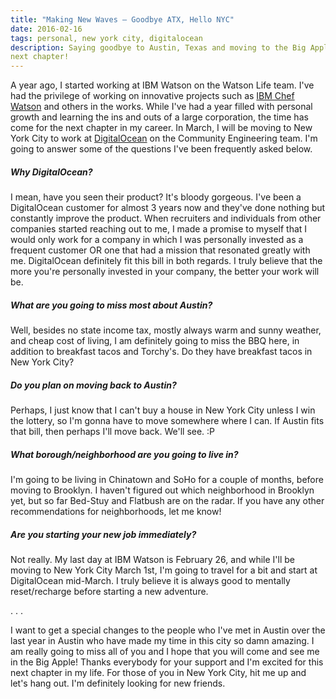 ```yaml
---
title: "Making New Waves – Goodbye ATX, Hello NYC"
date: 2016-02-16
tags: personal, new york city, digitalocean
description: Saying goodbye to Austin, Texas and moving to the Big Apple for the
next chapter!
---
```


A year ago, I started working at IBM Watson on the Watson Life team. I've had the privilege of working on innovative projects such as [IBM Chef Watson](http://ibmchefwatson.com) and others in the works. While I've had a year filled with personal growth and learning the ins and outs of a large corporation, the time has come for the next chapter in my career. In March, I will be moving to New York City to work at [DigitalOcean](http://digitalocean.com) on the Community Engineering team. I'm going to answer some of the questions I've been frequently asked below.

##### Why DigitalOcean?  

I mean, have you seen their product? It's bloody gorgeous. I've been a
DigitalOcean customer for almost 3 years now and they've done nothing but
constantly improve the product. When recruiters and individuals from other
companies started reaching out to me, I made a promise to myself that I would
only work for a company in which I was personally invested as a frequent
customer OR one that had a mission that resonated greatly with me. DigitalOcean
definitely fit this bill in both regards. I truly believe that the more you're
personally invested in your company, the better your work will be.

##### What are you going to miss most about Austin?  

Well, besides no state income tax, mostly always warm and sunny weather, and
cheap cost of living, I am definitely going to miss the BBQ here, in addition to
breakfast tacos and Torchy's. Do they have breakfast tacos in New York City?

##### Do you plan on moving back to Austin?  

Perhaps, I just know that I can't buy a house in New York City unless I win the
lottery, so I'm gonna have to move somewhere where I can. If Austin fits that
bill, then perhaps I'll move back. We'll see. :P

##### What borough/neighborhood are you going to live in?  
I'm going to be living in Chinatown and SoHo for a couple of months, before
moving to Brooklyn. I haven't figured out which neighborhood in Brooklyn yet,
but so far Bed-Stuy and Flatbush are on the radar. If you have any other
recommendations for neighborhoods, let me know!

##### Are you starting your new job immediately?  
Not really. My last day at IBM Watson is February 26, and while I'll be moving
to New York City March 1st, I'm going to travel for a bit and start at
DigitalOcean mid-March. I truly believe it is always good to mentally reset/recharge before
starting a new adventure.

. . . 

I want to get a special changes to the people who I've met in Austin over the
last year in Austin who have made my time in this city so damn amazing. I am
really going to miss all of you and I hope that you will come and see me in the
Big Apple! Thanks everybody for your support and I'm excited for this next
chapter in my life. For those of you in New York City, hit me up and let's hang
out. I'm definitely looking for new friends. 
